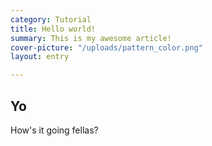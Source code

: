 ```yaml
---
category: Tutorial
title: Hello world!
summary: This is my awesome article!
cover-picture: "/uploads/pattern_color.png"
layout: entry

---
```

## Yo

How's it going fellas?